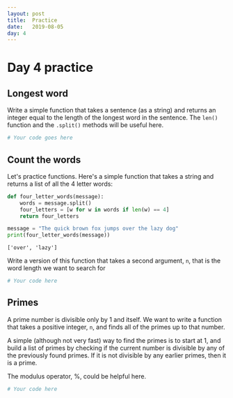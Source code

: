 ```yaml
---
layout: post
title:  Practice
date:   2019-08-05
day: 4
---
```



# Day 4 practice

## Longest word

Write a simple function that takes a sentence (as a string) and returns an integer equal to the length of the longest word in the sentence. The `len()` function and the `.split()` methods will be useful here.


```python
# Your code goes here
```

## Count the words

Let's practice functions. Here's a simple function that takes a string and returns a list of all the 4 letter words:


```python
def four_letter_words(message):
    words = message.split()
    four_letters = [w for w in words if len(w) == 4]
    return four_letters
```


```python
message = "The quick brown fox jumps over the lazy dog"
print(four_letter_words(message))
```

    ['over', 'lazy']


Write a version of this function that takes a second argument, `n`, that is the word length we want to search for


```python
# Your code here
```

## Primes

A prime number is divisible only by 1 and itself. We want to write a function that takes a positive integer, `n`, and finds all of the primes up to that number.

A simple (although not very fast) way to find the primes is to start at 1, and build a list of primes by checking if the current number is divisible by any of the previously found primes. If it is not divisible by any earlier primes, then it is a prime.

The modulus operator, %, could be helpful here.


```python
# Your code here
```


```python

```

